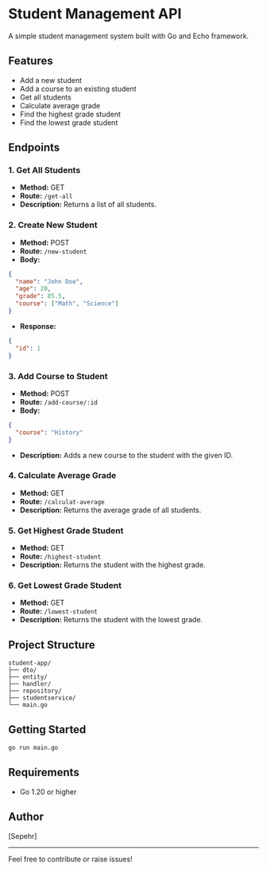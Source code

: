 
# Student Management API

A simple student management system built with Go and Echo framework.

## Features

- Add a new student
- Add a course to an existing student
- Get all students
- Calculate average grade
- Find the highest grade student
- Find the lowest grade student

## Endpoints

### 1. Get All Students
- **Method:** GET
- **Route:** `/get-all`
- **Description:** Returns a list of all students.

### 2. Create New Student
- **Method:** POST
- **Route:** `/new-student`
- **Body:**
```json
{
  "name": "John Doe",
  "age": 20,
  "grade": 85.5,
  "course": ["Math", "Science"]
}
```
- **Response:**
```json
{
  "id": 1
}
```

### 3. Add Course to Student
- **Method:** POST
- **Route:** `/add-course/:id`
- **Body:**
```json
{
  "course": "History"
}
```
- **Description:** Adds a new course to the student with the given ID.

### 4. Calculate Average Grade
- **Method:** GET
- **Route:** `/calculat-average`
- **Description:** Returns the average grade of all students.

### 5. Get Highest Grade Student
- **Method:** GET
- **Route:** `/highest-student`
- **Description:** Returns the student with the highest grade.

### 6. Get Lowest Grade Student
- **Method:** GET
- **Route:** `/lowest-student`
- **Description:** Returns the student with the lowest grade.

## Project Structure

```
student-app/
├── dto/
├── entity/
├── handler/
├── repository/
├── studentservice/
└── main.go
```

## Getting Started

```bash
go run main.go
```

## Requirements
- Go 1.20 or higher

## Author
[Sepehr]

---
Feel free to contribute or raise issues!
